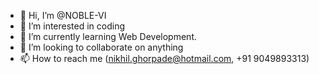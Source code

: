 - 👋 Hi, I’m @NOBLE-VI
- 👀 I’m interested in coding
- 🌱 I’m currently learning Web Development.
- 💞️ I’m looking to collaborate on anything
- 📫 How to reach me (nikhil.ghorpade@hotmail.com, +91 9049893313)

<!---
NOBLE-VI/NOBLE-VI is a ✨ special ✨ repository because its `README.md` (this file) appears on your GitHub profile.
You can click the Preview link to take a look at your changes.
--->
